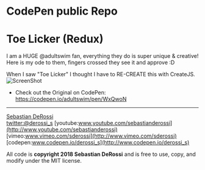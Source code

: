 CodePen public Repo 
=========

# Toe Licker (Redux)

I am a HUGE @adultswim fan, everything they do is super unique & creative! Here is my ode to them, fingers crossed they see it and approve :D 

When I saw "Toe Licker" I thought I have to RE-CREATE this with CreateJS.  
![ScreenShot](https://cdn.rawgit.com/sebastianderossi/CodePen/master/toelicker/ToeLicker.png)  

- Check out the Original on CodePen:  https://codepen.io/adultswim/pen/WxQwoN


----------------

[Sebastian DeRossi](mailto:sebastian.derossi@gmail.com)    
[twitter:@derossi_s](http://www.twitter.com/derossi_s) 
[youtube:www.youtube.com/sebastianderossi](http://www.youtube.com/sebastianderossi)
[vimeo:www.vimeo.com/sderossi](http://www.vimeo.com/sderossi)  
[codepen:www.codepen.io/derossi_s](http://www.codepen.io/derossi_s)  

All code is **copyright 2018 Sebastian DeRossi** and is free to use, copy, and modify under the MIT license.